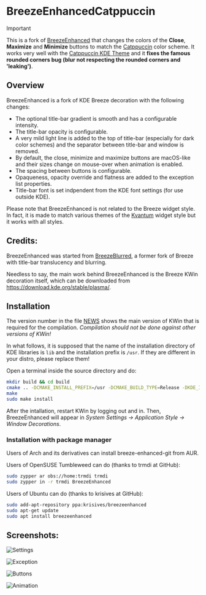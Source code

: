 # BreezeEnhancedCatppuccin

> [!IMPORTANT]
> This is a fork of [BreezeEnhanced](https://github.com/tsujan/BreezeEnhanced) that changes the colors of the **Close**, **Maximize** and **Minimize** buttons to match the [Catppuccin](https://github.com/catppuccin/catppuccin) color scheme. It works very well with the [Catppuccin KDE Theme](https://github.com/catppuccin/kde) and it **fixes the famous rounded corners bug (blur not respecting the rounded corners and 'leaking')**.

## Overview

BreezeEnhanced is a fork of KDE Breeze decoration with the following changes:

 * The optional title-bar gradient is smooth and has a configurable intensity.
 * The title-bar opacity is configurable.
 * A very mild light line is added to the top of title-bar (especially for dark color schemes) and the separator between title-bar and window is removed.
 * By default, the close, minimize and maximize buttons are macOS-like and their sizes change on mouse-over when animation is enabled.
 * The spacing between buttons is configurable.
 * Opaqueness, opacity override and flatness are added to the exception list properties.
 * Title-bar font is set indpendent from the KDE font settings (for use outside KDE).

Please note that BreezeEnhanced is not related to the Breeze widget style. In fact, it is made to match various themes of the [Kvantum](https://github.com/tsujan/Kvantum) widget style but it works with all styles.

## Credits:

BreezeEnhanced was started from [BreezeBlurred](https://github.com/alex47/BreezeBlurred), a former fork of Breeze with title-bar translucency and blurring.

Needless to say, the main work behind BreezeEnhanced is the Breeze KWin decoration itself, which can be downloaded from <https://download.kde.org/stable/plasma/>.

## Installation

The version number in the file [NEWS](NEWS) shows the main version of KWin that is required for the compilation. *Compilation should not be done against other versions of KWin!*

In what follows, it is supposed that the name of the installation directory of KDE libraries is `lib` and the installation prefix is `/usr`. If they are different in your distro, please replace them!

Open a terminal inside the source directory and do:
```sh
mkdir build && cd build
cmake .. -DCMAKE_INSTALL_PREFIX=/usr -DCMAKE_BUILD_TYPE=Release -DKDE_INSTALL_LIBDIR=lib -DBUILD_TESTING=OFF -DKDE_INSTALL_USE_QT_SYS_PATHS=ON
make
sudo make install
```
After the intallation, restart KWin by logging out and in. Then, BreezeEnhanced will appear in *System Settings &rarr; Application Style &rarr; Window Decorations*.

### Installation with package manager

Users of Arch and its derivatives can install breeze-enhanced-git from AUR.

Users of OpenSUSE Tumbleweed can do (thanks to trmdi at GitHub):
```sh
sudo zypper ar obs://home:trmdi trmdi
sudo zypper in -r trmdi BreezeEnhanced
```

Users of Ubuntu can do (thanks to krisives at GitHub):
```sh
sudo add-apt-repository ppa:krisives/breezeenhanced
sudo apt-get update
sudo apt install breezeenhanced
```

## Screenshots:

![Settings](screenshots/Settings.png?raw=true "Settings")

![Exception](screenshots/Exception.png?raw=true "Exception")

![Buttons](screenshots/Buttons.png?raw=true "Buttons")

![Animation](screenshots/Animation.gif?raw=true "Animation")
